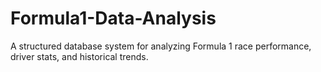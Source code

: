 # Formula1-Data-Analysis
A structured database system for analyzing Formula 1 race performance, driver stats, and historical trends.
